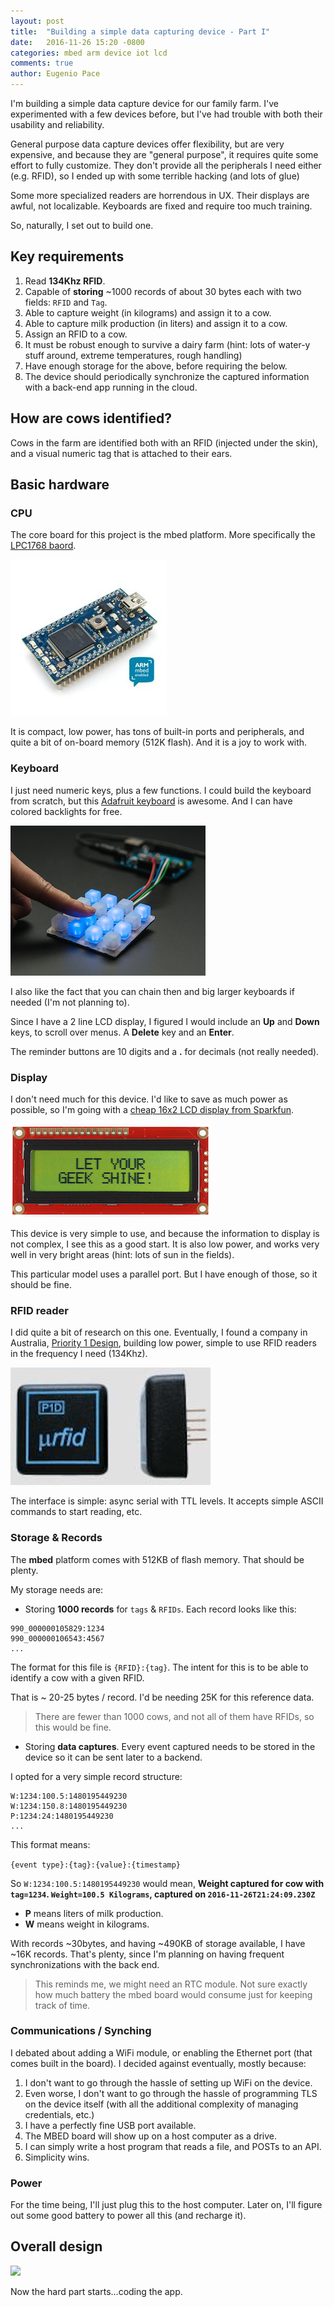 ```yaml
---
layout: post
title:  "Building a simple data capturing device - Part I"
date:   2016-11-26 15:20 -0800
categories: mbed arm device iot lcd
comments: true
author: Eugenio Pace
---
```


I'm building a simple data capture device for our family farm. I've experimented with a few devices before, but I've had trouble with both their usability and reliability.

General purpose data capture devices offer flexibility, but are very expensive, and because they are "general purpose", it requires quite some effort to fully customize. They don't provide all the peripherals I need either (e.g. RFID), so I ended up with some terrible hacking (and lots of glue)

Some more specialized readers are horrendous in UX. Their displays are awful, not localizable. Keyboards are fixed and require too much training.

So, naturally, I set out to build one.

## Key requirements

1. Read **134Khz RFID**.
2. Capable of **storing** ~1000 records of about 30 bytes each with two fields: `RFID` and `Tag`.
3. Able to capture weight (in kilograms) and assign it to a cow.
4. Able to capture milk production (in liters) and assign it to a cow.
5. Assign an RFID to a cow.
6. It must be robust enough to survive a dairy farm (hint: lots of water-y stuff around, extreme temperatures, rough handling)
7. Have enough storage for the above, before requiring the below.
7. The device should periodically synchronize the captured information with a back-end app running in the cloud.

## How are cows identified?

Cows in the farm are identified both with an RFID (injected under the skin), and a visual numeric tag that is attached to their ears.

## Basic hardware

### CPU

The core board for this project is the mbed platform. More specifically the [LPC1768 baord](https://developer.mbed.org/platforms/mbed-LPC1768/).

![](/media/mbed.png)

It is compact, low power, has tons of built-in ports and peripherals, and quite a bit of on-board memory (512K flash). And it is a joy to work with.

### Keyboard

I just need numeric keys, plus a few functions. I could build the keyboard from scratch, but this [Adafruit keyboard](https://learn.adafruit.com/adafruit-trellis-diy-open-source-led-keypad/overview) is awesome. And I can have colored backlights for free.

![](/media/adafruit-trellis.png)

I also like the fact that you can chain then and big larger keyboards if needed (I'm not planning to).

Since I have a 2 line LCD display, I figured I would include an **Up** and **Down** keys, to scroll over menus. A **Delete** key and an **Enter**.

The reminder buttons are 10 digits and a **.** for decimals (not really needed).

### Display

I don't need much for this device. I'd like to save as much power as possible, so I'm going with a [cheap 16x2 LCD display from Sparkfun]().

![](/media/lcd.png)

This device is very simple to use, and because the information to display is not complex, I see this as a good start. It is also low power, and works very well in very bright areas (hint: lots of sun in the fields). 

This particular model uses a parallel port. But I have enough of those, so it should be fine.

### RFID reader

I did quite a bit of research on this one. Eventually, I found a company in Australia, [Priority 1 Design](http://www.priority1design.com.au/shopfront/index.php?main_page=product_info&products_id=18&zenid=galhvnekb48tsjd0d6alcfpgb1), building low power, simple to use RFID readers in the frequency I need (134Khz). 

![](/media/rfid.png)

The interface is simple: async serial with TTL levels. It accepts simple ASCII commands to start reading, etc.

### Storage & Records

The **mbed** platform comes with 512KB of flash memory. That should be plenty. 

My storage needs are:

* Storing **1000 records** for `tags` & `RFIDs`. Each record looks like this:

```
990_000000105829:1234
990_000000106543:4567 
...
```
The format for this file is `{RFID}:{tag}`. The intent for this is to be able to identify a cow with a given RFID.

That is ~ 20-25 bytes / record. I'd be needing 25K for this reference data.

> There are fewer than 1000 cows, and not all of them have RFIDs, so this would be fine.

* Storing **data captures**. Every event captured needs to be stored in the device so it can be sent later to a backend.

I opted for a very simple record structure:

```
W:1234:100.5:1480195449230
W:1234:150.8:1480195449230
P:1234:24:1480195449230
...

```

This format means:

`{event type}:{tag}:{value}:{timestamp}`

So `W:1234:100.5:1480195449230` would mean, **Weight captured for cow with `tag=1234`. `Weight=100.5 Kilograms`, captured on `2016-11-26T21:24:09.230Z`**

* **P** means liters of milk production.
* **W** means weight in kilograms.

With records ~30bytes, and having ~490KB of storage available, I have ~16K records. That's plenty, since I'm planning on having frequent synchronizations with the back end.

> This reminds me, we might need an RTC module. Not sure exactly how much battery the mbed board would consume just for keeping track of time.

### Communications / Synching

I debated about adding a WiFi module, or enabling the Ethernet port (that comes built in the board). I decided against eventually, mostly because: 

1. I don't want to go through the hassle of setting up WiFi on the device.
2. Even worse, I don't want to go through the hassle of programming TLS on the device itself (with all the additional complexity of managing credentials, etc.)
3. I have a perfectly fine USB port available.
4. The MBED board will show up on a host computer as a drive.
5. I can simply write a host program that reads a file, and POSTs to an API. 
6. Simplicity wins.

### Power

For the time being, I'll just plug this to the host computer. Later on, I'll figure out some good battery to power all this (and recharge it).

## Overall design

![](https://docs.google.com/drawings/d/e/2PACX-1vRVzVeWt4skrmLk0DzHUWDUI66LismuURn54U3E2bD8OZwQolcblL4BEFqGUPi9jGwA5uxqpywBItAA/pub?w=797&h=527)


Now the hard part starts...coding the app.
